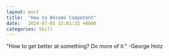 ```yaml
---
layout: post
title:  "How to Become Competent"
date:   2024-07-05 15:01:32 +0000
categories: Skill 
---
```


"How to get better at something? Do more of it." -George Hotz 


